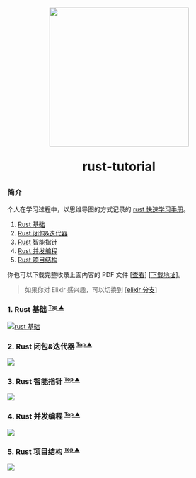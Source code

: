 
<h1 align="center">
  <img width="315px" src="https://cdn.jsdelivr.net/gh/ocnyang/rust-tutorial@rust/logo.png" />
  <p>rust-tutorial</p>
</h1>

### <a name="table-of-contents"></a> 简介

个人在学习过程中，以思维导图的方式记录的 [rust 快速学习手册](https://cdn.jsdelivr.net/gh/ocnyang/rust-tutorial@rust/pdf/Rust%20快速手册%20v1.pdf)。

1. [Rust 基础](#base)
2. [Rust 闭包&迭代器](#iter)
3. [Rust 智能指针](#box)
4. [Rust 并发编程](#async)
5. [Rust 项目结构](#module)

你也可以下载完整收录上面内容的 PDF 文件 [[查看](https://cdn.jsdelivr.net/gh/ocnyang/rust-tutorial@rust/pdf/Rust%20快速手册%20v1.pdf)] [[下载地址](https://cdn.jsdelivr.net/gh/ocnyang/rust-tutorial@rust/pdf/Rust%20快速手册%20v1.pdf)]。



> 如果你对 Elixir 感兴趣，可以切换到 [[elixir 分支](https://github.com/OCNYang/rust-tutorial/tree/elixir)]



### 1. <a name="base"></a> Rust 基础 <small><sup>[Top ▲](#table-of-contents)</sup></small>

[![rust 基础](https://cdn.jsdelivr.net/gh/ocnyang/rust-tutorial@rust/png/Rust%20基础.png)](https://github.com/OCNYang/rust-tutorial/blob/rust/png/Rust%20基础.png)



### 2. <a name="iter"></a> Rust 闭包&迭代器 <small><sup>[Top ▲](#table-of-contents)</sup></small>

[![](https://cdn.jsdelivr.net/gh/ocnyang/rust-tutorial@rust/png/Rust%20闭包%26迭代器.png)](https://github.com/OCNYang/rust-tutorial/blob/rust/png/Rust%20闭包%26迭代器.png)



### 3. <a name="box"></a> Rust 智能指针 <small><sup>[Top ▲](#table-of-contents)</sup></small>

[![](https://cdn.jsdelivr.net/gh/ocnyang/rust-tutorial@rust/png/Rust%20智能指针.png)](https://github.com/OCNYang/rust-tutorial/blob/rust/png/Rust%20智能指针.png)



### 4. <a name="async"></a> Rust 并发编程 <small><sup>[Top ▲](#table-of-contents)</sup></small>

[![](https://cdn.jsdelivr.net/gh/ocnyang/rust-tutorial@rust/png/Rust%20并发编程.png)](https://github.com/OCNYang/rust-tutorial/blob/rust/png/Rust%20并发编程.png)



### 5. <a name="module"></a> Rust 项目结构 <small><sup>[Top ▲](#table-of-contents)</sup></small>

[![](https://cdn.jsdelivr.net/gh/ocnyang/rust-tutorial@rust/png/Rust%20项目结构.png)](https://github.com/OCNYang/rust-tutorial/blob/rust/png/Rust%20项目结构.png)



